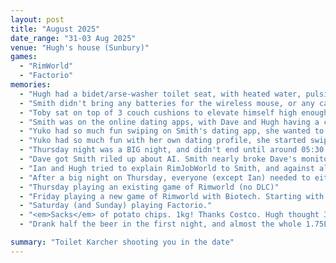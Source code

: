 ```yaml
---
layout: post
title: "August 2025"
date_range: "31-03 Aug 2025"
venue: "Hugh's house (Sunbury)"
games:
  - "RimWorld"
  - "Factorio"
memories:
  - "Hugh had a bidet/arse-washer toilet seat, with heated water, pulsing jet, and laser-targeting"
  - "Smith didn't bring any batteries for the wireless mouse, or any cables for the monitor. Even after Ian provided a video cable <em>and</em> a power cable, Smith finally realised the monitor needed a powerpack."
  - "Toby sat on top of 3 couch cushions to elevate himself high enough above the makeshift mousepad"
  - "Smith was on the online dating apps, with Dave and Hugh having a crack. Yuko was very interested in this..."
  - "Yuko had so much fun swiping on Smith's dating app, she wanted to see what it looked like when swiping men. So she created an online dating profile (catfishing with photos from 10 years ago)."
  - "Yuko had so much fun with her own dating profile, she started swiping yes on matches. I don't think she fully understood there was a real man on the other end getting excited to match with a pretty young lady. Smith did not approve."
  - "Thursday night was a BIG night, and didn't end until around 05:30. Hugh was playing guitar for the last 2-3 hours of it."
  - "Dave got Smith riled up about AI. Smith nearly broke Dave's monitor 'bending' it. Smith fell off his chair and knocked over a television."
  - "Ian and Hugh tried to explain RimJobWorld to Smith, and against all expectations he wasn't excited"
  - "After a big night on Thursday, everyone (except Ian) needed to either go for a walk, have a nap, or both.  Except they were staggered, so Ian sat at his computer most of Friday watching people come and go, with never a full party to play."
  - "Thursday playing an existing game of Rimworld (no DLC)"
  - "Friday playing a new game of Rimworld with Biotech. Starting with Sanguophages, and trying to have babies."
  - "Saturday (and Sunday) playing Factorio."
  - "<em>Sacks</em> of potato chips. 1kg! Thanks Costco. Hugh thought 3 would be enough, Toby demolished 2 in the first night"
  - "Drank half the beer in the first night, and almost the whole 1.75L bottle of Jim Beam"

summary: "Toilet Karcher shooting you in the date"
---
```

